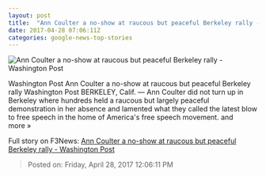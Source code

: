 ```yaml
---
layout: post
title:  "Ann Coulter a no-show at raucous but peaceful Berkeley rally - Washington Post"
date: 2017-04-28 07:06:11Z
categories: google-news-top-stories
---
```


![Ann Coulter a no-show at raucous but peaceful Berkeley rally - Washington Post](https://img.washingtonpost.com/rf/image_1484w/2010-2019/Wires/Online/2017-04-28/AP/Images/APTOPIX_Berkeley_Ann_Coulter_77701.jpg-4cc67.jpg)

Washington Post Ann Coulter a no-show at raucous but peaceful Berkeley rally Washington Post BERKELEY, Calif. — Ann Coulter did not turn up in Berkeley where hundreds held a raucous but largely peaceful demonstration in her absence and lamented what they called the latest blow to free speech in the home of America's free speech movement. and more »


Full story on F3News: [Ann Coulter a no-show at raucous but peaceful Berkeley rally - Washington Post](http://www.f3nws.com/n/NkJJGH)

> Posted on: Friday, April 28, 2017 12:06:11 PM
